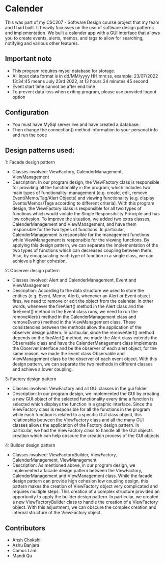 # Calender

This was part of my CSC207 - Software Design course project that my team and I had built. It heavily focusses on the use of software design patterns and implementation. We built a calender app with a GUI interface that allows you to create events, alerts, memos, and tags to allow for searching, notifying and various other features. 

## Important note
* This program requires mysql database for storage.
* All input data format is in dd/MM/yyyy HH:mm:ss, example: 23/07/2022 13:34:45 means 
July 23rd 2022, at 13 hours 34 minutes 45 second
* Event start time cannot be after end time
* To prevent data loss when exiting program, please use provided logout option

## Configuration
* You must have MySql server live and have created a database.
* Then change the connection() method information to your personal info and run the code

## Design patterns used:

1: Facade design pattern
* Classes involved: ViewFactory, CalenderManagement, ViewManagement
* Description: In our program design, the ViewFactory class is responsible for providing all the functionality in the program, which includes two main types of functionality: management (e.g. create, edit, remove Event/Memo/Tag/Alert Objects) and viewing functionality (e.g. display Events/Memos/Tags according to different criteria). With this program design, the ViewFactory class is responsible for all two types of functions which would violate the Single Responsibility Principle and has low cohesion. To improve the situation, we added two extra classes, CalenderManagement and ViewManagement, and have them responsible for the two types of functions. In particular, CalenderManagement is responsible for the management functions while ViewManagement is responsible for the viewing functions. By applying this design pattern, we can separate the implementation of the two types of functions which can decreases coupling between them. Also, by encapsulating each type of function in a single class, we can achieve a higher cohesion.


2: Observer design pattern
* Classes involved: Alert and CalenderManagement, Event and ViewManagement
* Description: According to the data structure we used to store the entities (e.g. Event, Memo, Alert), whenever an Alert or Event object fires, we need to remove or edit the object from the calendar. In other words, whenever the fireAlert() method in the Alert class and the fireEvent() method in the Event class runs, we need to run the removeAlert() method in the CalenderManagement class and removeEvent() method in the ViewManagement class. These consistencies between the methods allow the application of the observer design pattern. In particular, since the removeAlert() method depends on the fireAlert() method, we made the Alert class extends the Observable class and have the CalenderManagement class implements the Observer interface and be the observer of each alert object, for the same reason, we made the Event class Observable and ViewManagement class be the observer of each event object. With this design pattern, we can separate the two methods in different classes and achieve a lower coupling.



3: Factory design pattern
* Classes involved: ViewFactory and all GUI classes in the gui folder
* Description: In our program design, we implemented the GUI by creating a new GUI object of the selected functionality every time a function is selected which displays the function in a graphic interface. Since the ViewFactory class is responsible for all the functions in the program while each function is related to a specific GUI class object, this relationship between the ViewFactory class and all the many GUI classes allows the application of the Factory design pattern. In particular, we had the ViewFactory class to handle all the GUI objects creation which can help obscure the creation process of the GUI objects 



4: Builder design pattern
* Classes involved: ViewFactoryBuilder, ViewFactory, CalenderManagement, ViewManagement
* Description: As mentioned above, in our program design, we implemented a facade design pattern between the ViewFactory, CalenderManagement and ViewManagement class. While the facade design pattern can provide high cohesion low coupling design, this pattern makes the creation of ViewFactory object very complicated and requires multiple steps. This creation of a complex structure provided an opportunity to apply the builder design pattern. In particular, we created a new ViewFactoryBuilder class to handle the creation of a ViewFactory object. With this adjustment, we can obscure the complex creation and internal structure of the ViewFactory object.


## Contributors
* Ansh Chokshi
* Ashu Banjara
* Camus Lam
* Mandi Qu
